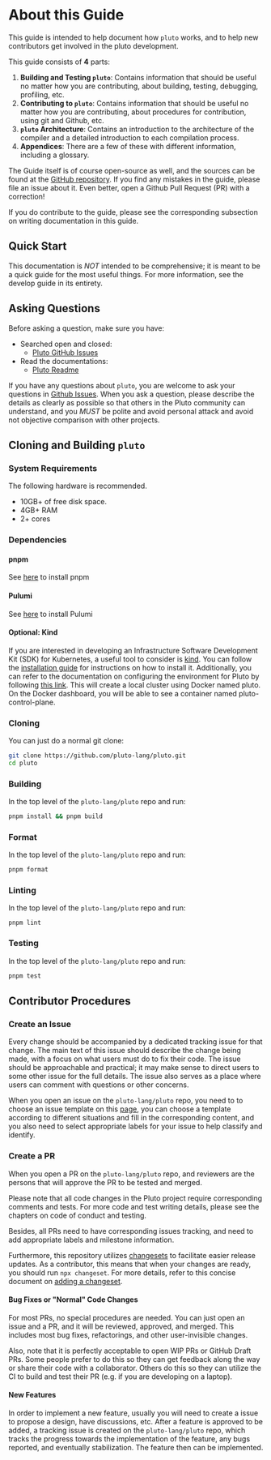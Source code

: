 # About this Guide

This guide is intended to help document how `pluto` works, and to help new contributors get involved in the pluto development.

This guide consists of **4** parts:

1. **Building and Testing `pluto`**: Contains information that should be useful no matter how you are contributing, about building, testing, debugging, profiling, etc.
2. **Contributing to `pluto`**: Contains information that should be useful no matter how you are contributing, about procedures for contribution, using git and Github, etc.
3. **`pluto` Architecture**: Contains an introduction to the architecture of the compiler and a detailed introduction to each compilation process.
4. **Appendices**: There are a few of these with different information, including a glossary.

The Guide itself is of course open-source as well, and the sources can be found at the [GitHub repository](https://github.com/pluto-lang/pluto/tree/main/docs/dev_guide). If you find any mistakes in the guide, please file an issue about it. Even better, open a Github Pull Request (PR) with a correction!

If you do contribute to the guide, please see the corresponding subsection on writing documentation in this guide.

## Quick Start

This documentation is _NOT_ intended to be comprehensive; it is meant to be a quick guide for the most useful things. For more information, see the develop guide in its entirety.

## Asking Questions

Before asking a question, make sure you have:

- Searched open and closed:
  - [Pluto GitHub Issues](https://github.com/pluto-lang/pluto/issues)
- Read the documentations:
  - [Pluto Readme](https://github.com/pluto-lang/pluto)

If you have any questions about `pluto`, you are welcome to ask your questions in [Github Issues](https://github.com/pluto-lang/pluto/issues). When you ask a question, please describe the details as clearly as possible so that others in the Pluto community can understand, and you _MUST_ be polite and avoid personal attack and avoid not objective comparison with other projects.

## Cloning and Building `pluto`

### System Requirements

The following hardware is recommended.

- 10GB+ of free disk space.
- 4GB+ RAM
- 2+ cores

### Dependencies

#### pnpm

See [here](https://pnpm.io/installation) to install pnpm

#### Pulumi

See [here](https://www.pulumi.com/docs/install/) to install Pulumi

#### Optional: Kind

If you are interested in developing an Infrastructure Software Development Kit (SDK) for Kubernetes, a useful tool to consider is [kind](https://kind.sigs.k8s.io/). You can follow the [installation guide](https://kind.sigs.k8s.io/docs/user/quick-start/#installation) for instructions on how to install it. Additionally, you can refer to the documentation on configuring the environment for Pluto by following [this link](./setup-k8s-dev-env.md). This will create a local cluster using Docker named pluto. On the Docker dashboard, you will be able to see a container named pluto-control-plane.

### Cloning

You can just do a normal git clone:

```sh
git clone https://github.com/pluto-lang/pluto.git
cd pluto
```

### Building

In the top level of the `pluto-lang/pluto` repo and run:

```sh
pnpm install && pnpm build
```

### Format

In the top level of the `pluto-lang/pluto` repo and run:

```sh
pnpm format
```

### Linting

In the top level of the `pluto-lang/pluto` repo and run:

```
pnpm lint
```

### Testing

In the top level of the `pluto-lang/pluto` repo and run:

```sh
pnpm test
```

## Contributor Procedures

### Create an Issue

Every change should be accompanied by a dedicated tracking issue for that change. The main text of this issue should describe the change being made, with a focus on what users must do to fix their code. The issue should be approachable and practical; it may make sense to direct users to some other issue for the full details. The issue also serves as a place where users can comment with questions or other concerns.

When you open an issue on the `pluto-lang/pluto` repo, you need to to choose an issue template on this [page](https://github.com/pluto-lang/pluto/issues/new/choose), you can choose a template according to different situations and fill in the corresponding content, and you also need to select appropriate labels for your issue to help classify and identify.

### Create a PR

When you open a PR on the `pluto-lang/pluto` repo, and reviewers are the persons that will approve the PR to be tested and merged.

Please note that all code changes in the Pluto project require corresponding comments and tests. For more code and test writing details, please see the chapters on code of conduct and testing.

Besides, all PRs need to have corresponding issues tracking, and need to add appropriate labels and milestone information.

Furthermore, this repository utilizes [changesets](https://github.com/changesets/changesets) to facilitate easier release updates. As a contributor, this means that when your changes are ready, you should run `npx changeset`. For more details, refer to this concise document on [adding a changeset](https://github.com/changesets/changesets/blob/main/docs/adding-a-changeset.md#i-am-in-a-single-package-repository).

#### Bug Fixes or "Normal" Code Changes

For most PRs, no special procedures are needed. You can just open an issue and a PR, and it will be reviewed, approved, and merged. This includes most bug fixes, refactorings, and other user-invisible changes.

Also, note that it is perfectly acceptable to open WIP PRs or GitHub Draft PRs. Some people prefer to do this so they can get feedback along the way or share their code with a collaborator. Others do this so they can utilize the CI to build and test their PR (e.g. if you are developing on a laptop).

#### New Features

In order to implement a new feature, usually you will need to create a issue to propose a design, have discussions, etc. After a feature is approved to be added, a tracking issue is created on the `pluto-lang/pluto` repo, which tracks the progress towards the implementation of the feature, any bugs reported, and eventually stabilization. The feature then can be implemented.
